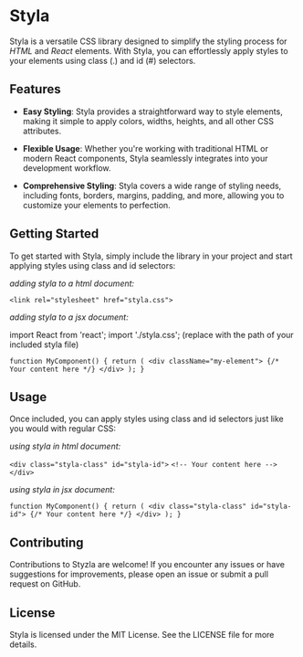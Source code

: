 # Styla

Styla is a versatile CSS library designed to simplify the styling process for *HTML* and *React* elements. 
With Styla, you can effortlessly apply styles to your elements using class (.) and id (#) selectors.


## Features

- **Easy Styling**: Styla provides a straightforward way to style elements, making it simple to apply colors, widths, heights, and all other CSS attributes.
  
- **Flexible Usage**: Whether you're working with traditional HTML or modern React components, Styla seamlessly integrates into your development workflow.

- **Comprehensive Styling**: Styla covers a wide range of styling needs, including fonts, borders, margins, padding, and more, allowing you to customize your elements to perfection.


## Getting Started

To get started with Styla, simply include the library in your project and start applying styles using class and id selectors:


*adding styla to a html document:*

`<link rel="stylesheet" href="styla.css">`


*adding styla to a jsx document:*

import React from 'react';
import './styla.css'; (replace with the path of your included styla file)

`function MyComponent() {
  return (
    <div className="my-element">
      {/* Your content here */}
    </div>
  );
}`



## Usage

Once included, you can apply styles using class and id selectors just like you would with regular CSS:


*using styla in html document:*

`<div class="styla-class" id="styla-id">`
  `<!-- Your content here -->`
`</div>`


*using styla in jsx document:*

`function MyComponent() {
  return (
    <div class="styla-class" id="styla-id">
      {/* Your content here */}
    </div>
  );
}`



## Contributing

Contributions to Styzla are welcome! If you encounter any issues or have suggestions for improvements, please open an issue or submit a pull request on GitHub.



## License

Styla is licensed under the MIT License. See the LICENSE file for more details.
